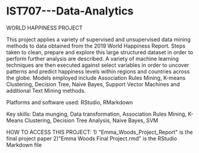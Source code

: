 # IST707---Data-Analytics
WORLD HAPPINESS PROJECT

This project applies a variety of supervised and unsupervised data mining methods to data obtained from the 2019 World Happiness Report. Steps taken to clean, prepare and explore this large structured dataset in order to perform further analysis are described. A variety of machine learning techniques are then executed against select variables in order to uncover patterns and predict happiness levels within regions and countries across the globe. Models employed include Association Rules Mining, K-means Clustering, Decision Tree, Naive Bayes, Support Vector Machines and additional Text Mining methods.

Platforms and software used: RStudio, RMarkdown

Key skills: Data munging, Data transformation, Association Rules Mining, K-Means Clustering, Decision Tree Analysis, Naive Bayes, SVM

HOW TO ACCESS THIS PROJECT: 1) "Emma_Woods_Project_Report" is the final project paper 2)"Emma Woods Final Project.rmd" is the RStudio Markdown file
